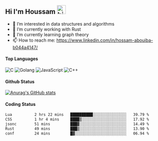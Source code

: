 ## Hi I'm Houssam <img src="https://user-images.githubusercontent.com/1303154/88677602-1635ba80-d120-11ea-84d8-d263ba5fc3c0.gif" width="28px" alt="hi">

- 👀 I’m interested in data structures and algorithms
- 🔭 I’m currently working with Rust
- 🌱 I’m currently learning graph theory
- 📫 How to reach me: https://www.linkedin.com/in/hossam-abouiba-b044a4147/

#### Top Languages

![C](https://img.shields.io/badge/c-%2300599C.svg?style=for-the-badge&logo=c&logoColor=white)
![Golang](https://img.shields.io/badge/go-blue?style=for-the-badge&logo=Goland)
![JavaScript](https://img.shields.io/badge/javascript-%23323330.svg?style=for-the-badge&logo=javascript&logoColor=%23F7DF1E)
![C++](https://img.shields.io/badge/C%2B%2B-blue?style=for-the-badge&logo=C%2B%2B)


#### Github Status
[![Anurag's GitHub stats](https://github-readme-stats.vercel.app/api?username=0xhoussam&theme=tokyonight)](https://github.com/anuraghazra/github-readme-stats)

#### Coding Status
<!--START_SECTION:waka-->

```txt
Lua          2 hrs 22 mins   ██████████░░░░░░░░░░░░░░░   39.79 %
CSS          1 hr 4 mins     ████▒░░░░░░░░░░░░░░░░░░░░   17.92 %
jsonc        51 mins         ███▓░░░░░░░░░░░░░░░░░░░░░   14.49 %
Rust         49 mins         ███▒░░░░░░░░░░░░░░░░░░░░░   13.90 %
conf         24 mins         █▓░░░░░░░░░░░░░░░░░░░░░░░   06.94 %
```

<!--END_SECTION:waka-->
